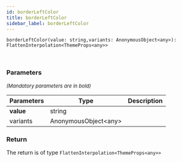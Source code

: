 ```yaml
---
id: borderLeftColor
title: borderLeftColor
sidebar_label: borderLeftColor
---
```


```tsx
borderLeftColor(value: string,variants: AnonymousObject<any>): FlattenInterpolation<ThemeProps<any>>
```
<br/>



### Parameters

<font size="2"><i>(Mandatory parameters are in bold)</i></font>

| Parameters | Type | Description |
| --------- | ---- | ----------- |
| **value** | string |  |
| variants | AnonymousObject<any\> |  |


### Return



The return is of type <code>FlattenInterpolation<ThemeProps<any\>\></code>